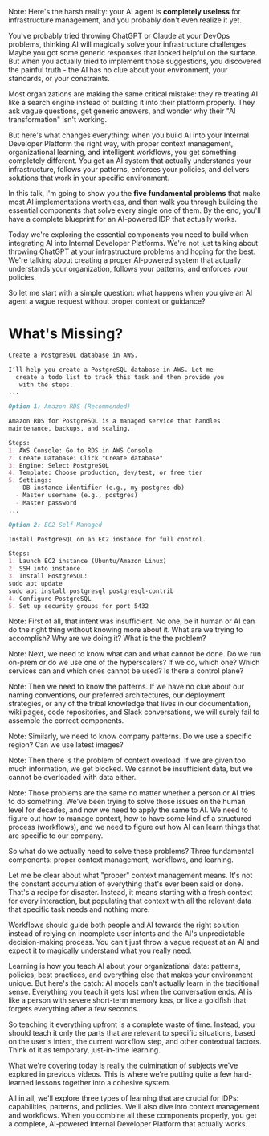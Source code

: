 <!-- .slide: data-background="img/ai-useless.png" data-background-size="cover" data-background-color="black" -->

Note:
Here's the harsh reality: your AI agent is **completely useless** for infrastructure management, and you probably don't even realize it yet.

You've probably tried throwing ChatGPT or Claude at your DevOps problems, thinking AI will magically solve your infrastructure challenges. Maybe you got some generic responses that looked helpful on the surface. But when you actually tried to implement those suggestions, you discovered the painful truth - the AI has no clue about your environment, your standards, or your constraints.

Most organizations are making the same critical mistake: they're treating AI like a search engine instead of building it into their platform properly. They ask vague questions, get generic answers, and wonder why their "AI transformation" isn't working.

But here's what changes everything: when you build AI into your Internal Developer Platform the right way, with proper context management, organizational learning, and intelligent workflows, you get something completely different. You get an AI system that actually understands your infrastructure, follows your patterns, enforces your policies, and delivers solutions that work in your specific environment.

In this talk, I'm going to show you the **five fundamental problems** that make most AI implementations worthless, and then walk you through building the essential components that solve every single one of them. By the end, you'll have a complete blueprint for an AI-powered IDP that actually works.

Today we're exploring the essential components you need to build when integrating AI into Internal Developer Platforms. We're not just talking about throwing ChatGPT at your infrastructure problems and hoping for the best. We're talking about creating a proper AI-powered system that actually understands your organization, follows your patterns, and enforces your policies.

So let me start with a simple question: what happens when you give an AI agent a vague request without proper context or guidance?


# What's Missing?

```md
Create a PostgreSQL database in AWS.
```

```md
I'll help you create a PostgreSQL database in AWS. Let me
  create a todo list to track this task and then provide you
   with the steps.
...
```


```md
Option 1: Amazon RDS (Recommended)

Amazon RDS for PostgreSQL is a managed service that handles
maintenance, backups, and scaling.

Steps:
1. AWS Console: Go to RDS in AWS Console
2. Create Database: Click "Create database"
3. Engine: Select PostgreSQL
4. Template: Choose production, dev/test, or free tier
5. Settings:
  - DB instance identifier (e.g., my-postgres-db)
  - Master username (e.g., postgres)
  - Master password
...
```


```md
Option 2: EC2 Self-Managed

Install PostgreSQL on an EC2 instance for full control.

Steps:
1. Launch EC2 instance (Ubuntu/Amazon Linux)
2. SSH into instance
3. Install PostgreSQL:
sudo apt update
sudo apt install postgresql postgresql-contrib
4. Configure PostgreSQL
5. Set up security groups for port 5432
```


<!-- .slide: data-background="img/idp-problem-intent.jpeg" data-background-size="contain" data-background-color="black" -->

Note:
First of all, that intent was insufficient. No one, be it human or AI can do the right thing without knowing more about it. What are we trying to accomplish? Why are we doing it? What is the the problem?


<!-- .slide: data-background="img/idp-problem-capabilities.jpeg" data-background-size="contain" data-background-color="black" -->

Note:
Next, we need to know what can and what cannot be done. Do we run on-prem or do we use one of the hyperscalers? If we do, which one? Which services can and which ones cannot be used? Is there a control plane?


<!-- .slide: data-background="img/idp-problem-patterns.jpeg" data-background-size="contain" data-background-color="black" -->

Note:
Then we need to know the patterns. If we have no clue about our naming conventions, our preferred architectures, our deployment strategies, or any of the tribal knowledge that lives in our documentation, wiki pages, code repositories, and Slack conversations, we will surely fail to assemble the correct components.


<!-- .slide: data-background="img/idp-problem-policies.jpeg" data-background-size="contain" data-background-color="black" -->

Note:
Similarly, we need to know company patterns. Do we use a specific region? Can we use latest images?


<!-- .slide: data-background="img/idp-problem-context.jpeg" data-background-size="contain" data-background-color="black" -->

Note:
Then there is the problem of context overload. If we are given too much information, we get blocked. We cannot be insufficient data, but we cannot be overloaded with data either.


<!-- .slide: data-background="img/idp-solution-context-workflows-learning.jpeg" data-background-size="contain" data-background-color="black" -->

Note:
Those problems are the same no matter whether a person or AI tries to do something. We've been trying to solve those issues on the human level for decades, and now we need to apply the same to AI. We need to figure out how to manage context, how to have some kind of a structured process (workflows), and we need to figure out how AI can learn things that are specific to our company.

So what do we actually need to solve these problems? Three fundamental components: proper context management, workflows, and learning.

Let me be clear about what "proper" context management means. It's not the constant accumulation of everything that's ever been said or done. That's a recipe for disaster. Instead, it means starting with a fresh context for every interaction, but populating that context with all the relevant data that specific task needs and nothing more.

Workflows should guide both people and AI towards the right solution instead of relying on incomplete user intents and the AI's unpredictable decision-making process. You can't just throw a vague request at an AI and expect it to magically understand what you really need.

Learning is how you teach AI about your organizational data: patterns, policies, best practices, and everything else that makes your environment unique. But here's the catch: AI models can't actually learn in the traditional sense. Everything you teach it gets lost when the conversation ends. AI is like a person with severe short-term memory loss, or like a goldfish that forgets everything after a few seconds.

So teaching it everything upfront is a complete waste of time. Instead, you should teach it only the parts that are relevant to specific situations, based on the user's intent, the current workflow step, and other contextual factors. Think of it as temporary, just-in-time learning.

What we're covering today is really the culmination of subjects we've explored in previous videos. This is where we're putting quite a few hard-learned lessons together into a cohesive system.

All in all, we'll explore three types of learning that are crucial for IDPs: capabilities, patterns, and policies. We'll also dive into context management and workflows. When you combine all these components properly, you get a complete, AI-powered Internal Developer Platform that actually works.